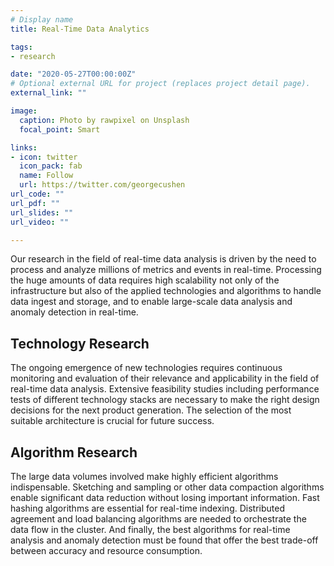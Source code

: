 ```yaml
---
# Display name
title: Real-Time Data Analytics

tags:
- research

date: "2020-05-27T00:00:00Z"
# Optional external URL for project (replaces project detail page).
external_link: ""

image:
  caption: Photo by rawpixel on Unsplash
  focal_point: Smart

links:
- icon: twitter
  icon_pack: fab
  name: Follow
  url: https://twitter.com/georgecushen
url_code: ""
url_pdf: ""
url_slides: ""
url_video: ""

---
```


Our research in the field of real-time data analysis is driven by the need to process and analyze millions of metrics and events in real-time. Processing the huge amounts of data requires high scalability not only of the infrastructure but also of the applied technologies and algorithms to handle data ingest and storage, and to enable large-scale data analysis and anomaly detection in real-time.​

## Technology Research

The ongoing emergence of new technologies requires continuous monitoring and evaluation of their relevance and applicability in the field of real-time data analysis. Extensive feasibility studies including performance tests of different technology stacks are necessary to make the right design decisions for the next product generation. The selection of the most suitable architecture is crucial for future success.
​
## Algorithm Research

The large data volumes involved make highly efficient algorithms indispensable. Sketching and sampling or other data compaction algorithms enable significant data reduction without losing important information. Fast hashing algorithms are essential for real-time indexing. Distributed agreement and load balancing algorithms are needed to orchestrate the data flow in the cluster. And finally, the best algorithms for real-time analysis and anomaly detection must be found that offer the best trade-off between accuracy and resource consumption.​
